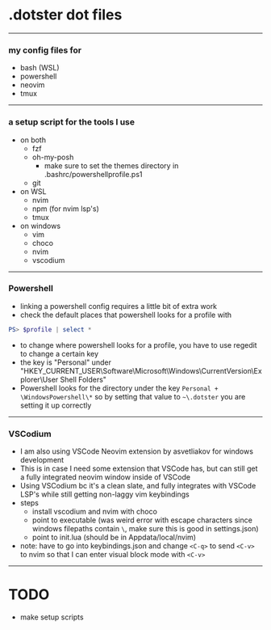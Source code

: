 # .dotster dot files
---
### my config files for
* bash (WSL)
* powershell
* neovim
* tmux
---
### a setup script for the tools I use
* on both
    * fzf
    * oh-my-posh
        * make sure to set the themes directory in .bashrc/powershellprofile.ps1
    * git
* on WSL
    * nvim
    * npm (for nvim lsp's)
    * tmux
* on windows
    * vim
    * choco
    * nvim
    * vscodium
---
### Powershell
* linking a powershell config requires a little bit of extra work
* check the default places that powershell looks for a profile with
```powershell
PS> $profile | select *
```
* to change where powershell looks for a profile, you have to use regedit to change a certain key
* the key is "Personal" under "HKEY_CURRENT_USER\Software\Microsoft\Windows\CurrentVersion\Explorer\User Shell Folders"
* Powershell looks for the directory under the key `Personal + \WindowsPowershell\*` so by setting that value to `~\.dotster` you are setting it up correctly
---
### VSCodium
* I am also using VSCode Neovim extension by asvetliakov for windows development
* This is in case I need some extension that VSCode has, but can still get a fully integrated neovim window inside of VSCode
* Using VSCodium bc it's a clean slate, and fully integrates with VSCode LSP's while still getting non-laggy vim keybindings
* steps
    * install vscodium and nvim with choco
    * point to executable (was weird error with escape characters since windows filepaths contain `\`, make sure this is good in settings.json)
    * point to init.lua (should be in Appdata/local/nvim)
* note: have to go into keybindings.json and change `<C-q>` to send `<C-v>` to nvim so that I can enter visual block mode with `<C-v>`
---
# TODO
* make setup scripts
